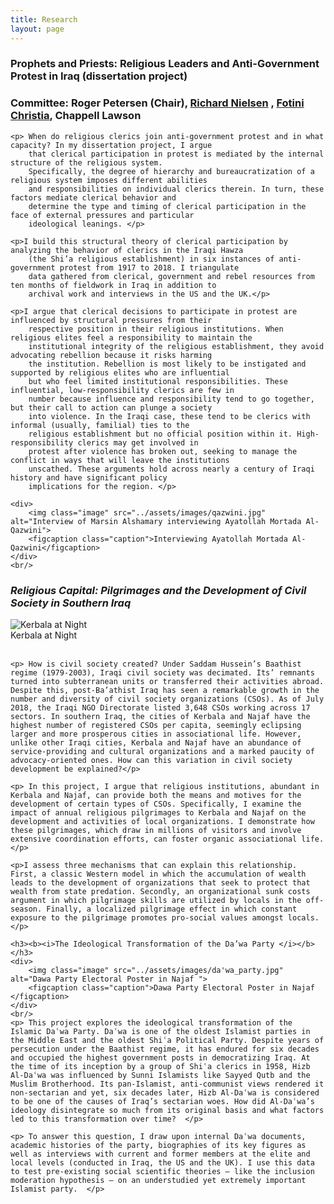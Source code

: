 ```yaml
---
title: Research
layout: page
---
```


<div>
    <h3><b>Prophets and Priests: Religious Leaders and Anti-Government Protest in Iraq (dissertation project)</b>
    </h3>
    <h3><p>Committee: Roger Petersen (Chair), <a target="_blank" href="http://www.mit.edu/~rnielsen/bio.htm">Richard
            Nielsen</a>
        , <a target="_blank" href="http://fotini.mit.edu">Fotini Christia</a>, Chappell Lawson </p></h3>


    <p> When do religious clerics join anti-government protest and in what capacity? In my dissertation project, I argue
        that clerical participation in protest is mediated by the internal structure of the religious system.
        Specifically, the degree of hierarchy and bureaucratization of a religious system imposes different abilities
        and responsibilities on individual clerics therein. In turn, these factors mediate clerical behavior and
        determine the type and timing of clerical participation in the face of external pressures and particular
        ideological leanings. </p>

    <p>I build this structural theory of clerical participation by analyzing the behavior of clerics in the Iraqi Hawza
        (the Shi’a religious establishment) in six instances of anti-government protest from 1917 to 2018. I triangulate
        data gathered from clerical, government and rebel resources from ten months of fieldwork in Iraq in addition to
        archival work and interviews in the US and the UK.</p>

    <p>I argue that clerical decisions to participate in protest are influenced by structural pressures from their
        respective position in their religious institutions. When religious elites feel a responsibility to maintain the
        institutional integrity of the religious establishment, they avoid advocating rebellion because it risks harming
        the institution. Rebellion is most likely to be instigated and supported by religious elites who are influential
        but who feel limited institutional responsibilities. These influential, low-responsibility clerics are few in
        number because influence and responsibility tend to go together, but their call to action can plunge a society
        into violence. In the Iraqi case, these tend to be clerics with informal (usually, familial) ties to the
        religious establishment but no official position within it. High-responsibility clerics may get involved in
        protest after violence has broken out, seeking to manage the conflict in ways that will leave the institutions
        unscathed. These arguments hold across nearly a century of Iraqi history and have significant policy
        implications for the region. </p>

    <div>
        <img class="image" src="../assets/images/qazwini.jpg" alt="Interview of Marsin Alshamary interviewing Ayatollah Mortada Al-Qazwini">
        <figcaption class="caption">Interviewing Ayatollah Mortada Al-Qazwini</figcaption>
    </div>
    <br/>
</div>

<div>
    <h3><b><i>Religious Capital: Pilgrimages and the Development of Civil Society in Southern Iraq </i></b></h3>
    <div>
        <img class="image" src="../assets/images/kerbala.jpg" alt="Kerbala at Night">
        <figcaption class="caption">Kerbala at Night</figcaption>
    </div>
    <br/>

    <p> How is civil society created? Under Saddam Hussein’s Baathist regime (1979-2003), Iraqi civil society was decimated. Its’ remnants turned into subterranean units or transferred their activities abroad. Despite this, post-Ba’athist Iraq has seen a remarkable growth in the number and diversity of civil society organizations (CSOs). As of July 2018, the Iraqi NGO Directorate listed 3,648 CSOs working across 17 sectors. In southern Iraq, the cities of Kerbala and Najaf have the highest number of registered CSOs per capita, seemingly eclipsing larger and more prosperous cities in associational life. However, unlike other Iraqi cities, Kerbala and Najaf have an abundance of service-providing and cultural organizations and a marked paucity of advocacy-oriented ones. How can this variation in civil society development be explained?</p>

    <p> In this project, I argue that religious institutions, abundant in Kerbala and Najaf, can provide both the means and motives for the development of certain types of CSOs. Specifically, I examine the impact of annual religious pilgrimages to Kerbala and Najaf on the development and activities of local organizations. I demonstrate how these pilgrimages, which draw in millions of visitors and involve extensive coordination efforts, can foster organic associational life. </p>

    <p>I assess three mechanisms that can explain this relationship. First, a classic Western model in which the accumulation of wealth leads to the development of organizations that seek to protect that wealth from state predation. Secondly, an organizational sunk costs argument in which pilgrimage skills are utilized by locals in the off-season. Finally, a localized pilgrimage effect in which constant exposure to the pilgrimage promotes pro-social values amongst locals. </p>
</div>

<div>

    <h3><b><i>The Ideological Transformation of the Da’wa Party </i></b></h3>
    <div>
        <img class="image" src="../assets/images/da'wa_party.jpg" alt="Dawa Party Electoral Poster in Najaf ">
        <figcaption class="caption">Dawa Party Electoral Poster in Najaf </figcaption>
    </div>
    <br/>
    <p> This project explores the ideological transformation of the Islamic Daʿwa Party. Daʿwa is one of the oldest Islamist parties in the Middle East and the oldest Shiʿa Political Party. Despite years of persecution under the Baathist regime, it has endured for six decades and occupied the highest government posts in democratizing Iraq. At the time of its inception by a group of Shiʿa clerics in 1958, Hizb Al-Daʿwa was influenced by Sunni Islamists like Sayyed Qutb and the Muslim Brotherhood. Its pan-Islamist, anti-communist views rendered it non-sectarian and yet, six decades later, Hizb Al-Daʿwa is considered to be one of the causes of Iraq’s sectarian woes. How did Al-Daʿwa’s ideology disintegrate so much from its original basis and what factors led to this transformation over time?  </p>

    <p> To answer this question, I draw upon internal Daʿwa documents, academic histories of the party, biographies of its key figures as well as interviews with current and former members at the elite and local levels (conducted in Iraq, the US and the UK). I use this data to test pre-existing social scientific theories – like the inclusion moderation hypothesis – on an understudied yet extremely important Islamist party.  </p>

</div>
